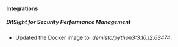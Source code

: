 #### Integrations
##### BitSight for Security Performance Management
- Updated the Docker image to: *demisto/python3:3.10.12.63474*.
